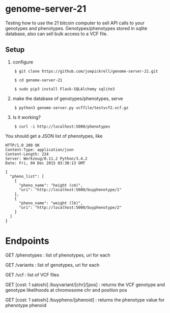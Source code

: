 # genome-server-21

Testing how to use the 21 bitcoin computer to sell API calls to your genotypes and phenotypes. Genotypes/phenotypes stored in sqlite database, also can sell bulk access to a VCF file.

Setup
-----

1. configure

```
	$ git clone https://github.com/joepickrell/genome-server-21.git

	$ cd genome-server-21 

	$ sudo pip3 install Flask-SQLAlchemy sqlite3

```
2. make the database of genotypes/phenotypes, serve
```
	$ python3 genome-server.py vcffile/testvcf2.vcf.gz
```
3. Is it working?
```
	$ curl -i http://localhost:5000/phenotypes
```
You should get a JSON list of phenotypes, like

```
HTTP/1.0 200 OK
Content-Type: application/json
Content-Length: 224
Server: Werkzeug/0.11.2 Python/3.4.2
Date: Fri, 04 Dec 2015 03:30:13 GMT

{
  "pheno_list": [
    {
      "pheno_name": "height (cm)",
      "uri": "http://localhost:5000/buyphenotype/1"
    },
    {
      "pheno_name": "weight (lb)",
      "uri": "http://localhost:5000/buyphenotype/2"
    }
  ]
}
```


# Endpoints

GET /phenotypes : list of phenotypes, uri for each

GET /variants : list of genotypes, uri for each

GET /vcf : list of VCF files

GET [cost: 1 satoshi] /buyvariant/[chr]/[pos] : returns the VCF genotype and genotype likelihoods at chromosome chr and position pos

GET [cost: 1 satoshi] /buypheno/[phenoid] : returns the phenotype value for phenotype phenoid


